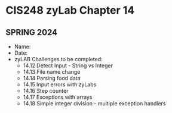 # CIS248 zyLab Chapter 14
## SPRING 2024 #

- Name:
- Date:
- zyLAB Challenges to be completed:
    - 14.12 Detect Input - String vs Integer
    - 14.13 File name change
    - 14.14 Parsing food data
    - 14.15 Input errors with zyLabs
    - 14.16 Step counter
    - 14.17 Exceptions with arrays
    - 14.18 Simple integer division - multiple exception handlers
